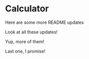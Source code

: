 # Calculator

Here are some more README updates

Look at all these updates!

Yup, more of them!

Last one, I promise!
